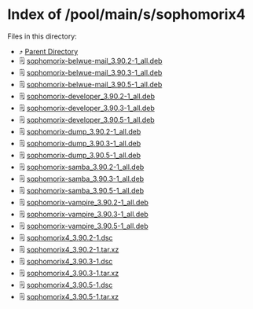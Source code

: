 
# Index of /pool/main/s/sophomorix4
Files in this directory:
- ⤴ [Parent Directory](../)
- 🗒 [sophomorix-belwue-mail_3.90.2-1_all.deb](sophomorix-belwue-mail_3.90.2-1_all.deb)
- 🗒 [sophomorix-belwue-mail_3.90.3-1_all.deb](sophomorix-belwue-mail_3.90.3-1_all.deb)
- 🗒 [sophomorix-belwue-mail_3.90.5-1_all.deb](sophomorix-belwue-mail_3.90.5-1_all.deb)
- 🗒 [sophomorix-developer_3.90.2-1_all.deb](sophomorix-developer_3.90.2-1_all.deb)
- 🗒 [sophomorix-developer_3.90.3-1_all.deb](sophomorix-developer_3.90.3-1_all.deb)
- 🗒 [sophomorix-developer_3.90.5-1_all.deb](sophomorix-developer_3.90.5-1_all.deb)
- 🗒 [sophomorix-dump_3.90.2-1_all.deb](sophomorix-dump_3.90.2-1_all.deb)
- 🗒 [sophomorix-dump_3.90.3-1_all.deb](sophomorix-dump_3.90.3-1_all.deb)
- 🗒 [sophomorix-dump_3.90.5-1_all.deb](sophomorix-dump_3.90.5-1_all.deb)
- 🗒 [sophomorix-samba_3.90.2-1_all.deb](sophomorix-samba_3.90.2-1_all.deb)
- 🗒 [sophomorix-samba_3.90.3-1_all.deb](sophomorix-samba_3.90.3-1_all.deb)
- 🗒 [sophomorix-samba_3.90.5-1_all.deb](sophomorix-samba_3.90.5-1_all.deb)
- 🗒 [sophomorix-vampire_3.90.2-1_all.deb](sophomorix-vampire_3.90.2-1_all.deb)
- 🗒 [sophomorix-vampire_3.90.3-1_all.deb](sophomorix-vampire_3.90.3-1_all.deb)
- 🗒 [sophomorix-vampire_3.90.5-1_all.deb](sophomorix-vampire_3.90.5-1_all.deb)
- 🗒 [sophomorix4_3.90.2-1.dsc](sophomorix4_3.90.2-1.dsc)
- 🗒 [sophomorix4_3.90.2-1.tar.xz](sophomorix4_3.90.2-1.tar.xz)
- 🗒 [sophomorix4_3.90.3-1.dsc](sophomorix4_3.90.3-1.dsc)
- 🗒 [sophomorix4_3.90.3-1.tar.xz](sophomorix4_3.90.3-1.tar.xz)
- 🗒 [sophomorix4_3.90.5-1.dsc](sophomorix4_3.90.5-1.dsc)
- 🗒 [sophomorix4_3.90.5-1.tar.xz](sophomorix4_3.90.5-1.tar.xz)
